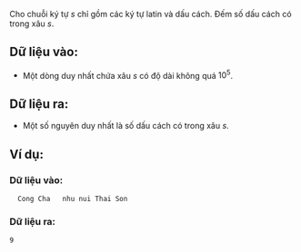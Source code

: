 Cho chuỗi ký tự $s$ chỉ gồm các ký tự latin và dấu cách. Đếm số dấu cách có trong xâu $s$.

## Dữ liệu vào:
- Một dòng duy nhất chứa xâu $s$ có độ dài không quá $10^5$.

## Dữ liệu ra:
- Một số nguyên duy nhất là số dấu cách có trong xâu $s$.

## Ví dụ:
### Dữ liệu vào:
```
  Cong Cha   nhu nui Thai Son
```

### Dữ liệu ra:
```
9
```